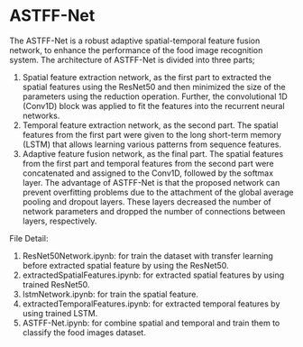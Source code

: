 # ASTFF-Net
The ASTFF-Net is a robust adaptive spatial-temporal feature fusion network, to enhance the performance of the food image recognition system. 
The architecture of ASTFF-Net is divided into three parts; 
1. Spatial feature extraction network, as the first part to extracted the spatial features using the ResNet50 and then minimized the size
of the parameters using the reduction operation. Further, the convolutional 1D (Conv1D) block was applied to fit the features into the recurrent neural networks.
2. Temporal feature extraction network, as the second part. The spatial features from the first part were given to the long short-term memory (LSTM) that allows
learning various patterns from sequence features.
3. Adaptive feature fusion network, as the final part. The spatial features from the first part and temporal features from the second part were concatenated and assigned to the
Conv1D, followed by the softmax layer. The advantage of ASTFF-Net is that the proposed network can prevent overfitting problems due to the attachment of the global average pooling
and dropout layers. These layers decreased the number of network parameters and dropped the number of connections between layers, respectively.

File Detail:
1. ResNet50Network.ipynb: for train the dataset with transfer learning before extracted spatial feature by using the ResNet50.
2. extractedSpatialFeatures.ipynb: for extracted spatial features by using trained ResNet50.
3. lstmNetwork.ipynb: for train the spatial feature.
4. extractedTemporalFeatures.ipynb: for extracted temporal features by using trained LSTM.
5. ASTFF-Net.ipynb: for combine spatial and temporal and train them to classify the food images dataset.
